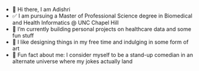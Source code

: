 - 👋 Hi there, I am Adishri
- ✅ I am pursuing a Master of Professional Science degree in Biomedical and Health Informatics @ UNC Chapel Hill
- 🧩 I’m currently building personal projects on healthcare data and some fun stuff
- 🎨 I like designing things in my free time and indulging in some form of art
- 🎤 Fun fact about me: I consider myself to be a stand-up comedian in an alternate universe where my jokes actually land


